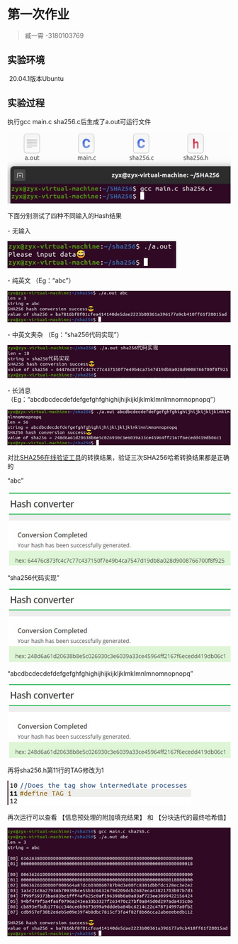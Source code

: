 # 第一次作业

> 臧一霄 -3180103769

## **实验环境**

​    20.04.1版本Ubuntu

 

## **实验过程**

执行gcc main.c sha256.c后生成了a.out可运行文件

![1](pictures/1.jpg)

 

下面分别测试了四种不同输入的Hash结果 

\- 无输入 

 ![2](pictures/2.jpg)

 

\- 纯英文 （Eg：“abc”）

![3](pictures/3.jpg)

 

\- 中英文夹杂 （Eg：“sha256代码实现”）

![4](pictures/4.jpg)

 


 \- 长消息（Eg：“abcdbcdecdefdefgefghfghighijhijkijkljklmklmnlmnomnopnopq”）

 ![5](pictures/5.jpg)

 

对比[SHA256在线验证工具](https://hash.online-convert.com/sha256-generator)的转换结果，验证三次SHA256哈希转换结果都是正确的

“abc”

 ![7](pictures/7.jpg)

 

“sha256代码实现”

 ![8](pictures/8.jpg)

 

“abcdbcdecdefdefgefghfghighijhijkijkljklmklmnlmnomnopnopq”

 ![8](pictures/8.jpg)

 

再将sha256.h第11行的TAG修改为1

 ![9](pictures/9.jpg)



再次运行可以查看 【信息预处理的附加填充结果】 和 【分块迭代的最终哈希值】

![10](pictures/10.jpg)